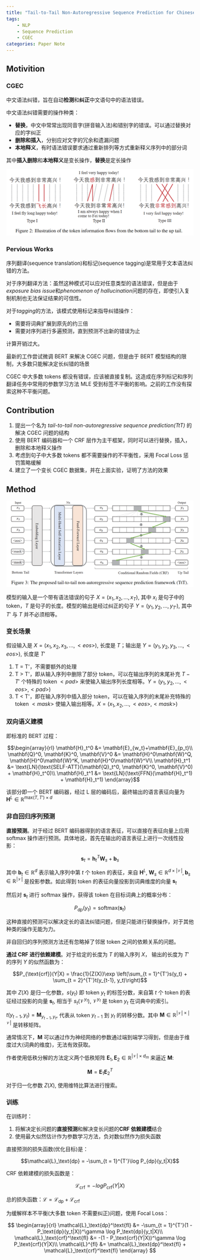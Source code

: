 ```yaml
---
title: "Tail-to-Tail Non-Autoregressive Sequence Prediction for Chinese Grammatical Error Correction"
tags:
    - NLP
    - Sequence Prediction
    - CGEC
categories: Paper Note
---
```


<!--more-->

## Motivition

### CGEC

中文语法纠错，旨在自动**检测**和**纠正**中文语句中的语法错误。

中文语法纠错需要的操作种类：

- **替换**，中文中常常出现同音字(拼音输入法)和错别字的错误。可以通过替换对应的字纠正
- **删除和插入**，分别应对文字的冗余和遗漏问题
- **本地释义**，有时语法错误要求通过重新排列等方式重新释义序列中的部分词

其中**插入删除**和**本地释义**是变长操作，**替换**是定长操作

![](Tail-to-Tail-Non-Autoregressive-Sequence-pridiction/1.png)

### Pervious Works

序列翻译(sequence translation)和标记(sequence tagging)是常用于文本语法纠错的方法。

对于序列翻译方法：虽然这种模式可以应对任意类型的语法错误，但是由于*exposure bias issue*和*phenomenon of hallucination*问题的存在，即使引入复制机制也无法保证结果的可信性。

对于*tagging*的方法，该模式使用标记来指导纠错操作：

- 需要将词典扩展到原先的约三倍
- 需要对序列进行多遍预测，直到预测不出新的错误为止

计算开销过大。

最新的工作尝试微调 BERT 来解决 CGEC 问题，但是由于 BERT 模型结构的限制，大多数只能解决定长纠错的场景

CGEC 中大多数 tokens 都没有错误，应该被直接复制。这造成在序列标记和序列翻译任务中常用的参数学习方法 MLE 受到标签不平衡的影响。之前的工作没有探索这种不平衡问题。

## Contribution

1. 提出一个名为 *tail-to-tail non-autoregressive sequence prediction(TtT)* 的解决 CGEC 问题的结构
2. 使用 BERT 编码器和一个 CRF 层作为主干框架，同时可以进行替换，插入，删除和本地释义操作
3. 考虑到句子中大多数 tokens 都不需要操作的不平衡性，采用 Focal Loss 惩罚策略缓解
4. 建立了一个变长 CGEC 数据集，并在上面实验，证明了方法的效果

## Method

![Model Structure](Tail-to-Tail-Non-Autoregressive-Sequence-pridiction/2.png)

模型的输入是一个带有语法错误的句子 $X = (x_1, x_2, ..., x_T)$, 其中 $x_i$ 是句子中的 token，$T$ 是句子的长度。模型的输出是经过纠正的句子 $Y = (y_1, y_2, ..., y_{T'})$, 其中 $T'$ 与 $T$ 并不必须相等。

### 变长场景

假设输入是 $X = (x_1, x_2, x_3, ..., <eos>)$, 长度是 $T$；输出是 $Y = (y_1, y_2, y_3, ..., <eos>)$, 长度是 $T'$

1. T = T'，不需要额外的处理
2. T > T'，即从输入序列中删除了部分 token，可以在输出序列的末尾补充 $T - T'$ 个特殊的 token $<pad>$ 来使输入输出序列长度相等。$Y = (y_1, y_2, ..., <eos>, <pad>)$
3. T < T'，即在输入序列中插入部分 token，可以在输入序列的末尾补充特殊的 token $<mask>$ 使输入输出相等。$X = (x_1, x_2, ..., <eos>, <mask>)$

### 双向语义建模

即标准的 BERT 过程：

$$\begin{array}{rl}
    \mathbf{H}_t^0 &= \mathbf{E}_{w_t}+\mathbf{E}_{p_t}\\
    \mathbf{Q}^0, \mathbf{K}^0, \mathbf{V}^0 &= \mathbf{H}^0\mathbf{W}^Q, \mathbf{H}^0\mathbf{W}^K, \mathbf{H}^0\mathbf{W}^V\\
    \mathbf{H}_t^1 &= \text{LN}(\text{SELF-ATT}(\mathbf{Q}_t^0, \mathbf{K}^0, \mathbf{V}^0) + \mathbf{H}_t^0)\\
    \mathbf{H}_t^1 &= \text{LN}(\text{FFN}(\mathbf{H}_t^1) + \mathbf{H}_t^1)
\end{array}$$

该部分即一个 BERT 编码器，经过 L 层的编码后，最终输出的语言表征向量为 $\mathbf{H}^L \in \mathbb{R}^{\text{max}(T, T')\times d}$

### 非自回归序列预测

**直接预测**。对于经过 BERT 编码器得到的语言表征，可以直接在表征向量上应用 softmax 操作进行预测。具体地说，首先在输出的语言表征上进行一次线性投影：

$$\mathbf{s}_t = \mathbf{h}_t^T\mathbf{W}_s + \mathbf{b}_s$$

其中 $\mathbf{b}_t \in \mathbb{R}^d$ 表示输入序列中第 $t$ 个 token 的表征，来自 $\mathbf{H}^L$, $\mathbf{W}_s \in \mathbb{R}^{d\times |\mathcal{V}|}, \mathbf{b}_s \in \mathbb{R}^{|\mathcal{V}|}$ 是投影参数。如此得到 token 的表征向量投影到词典维度的向量 $\mathbf{s}_t$

然后对 $\mathbf{s}_t$ 进行 softmax 操作，获得该 token 在目标词典上的概率分布：

$$P_{dp}(y_t) = \text{softmax}(\mathbf{s}_t)$$

这种直接的预测可以解决定长的语法纠错问题，但是只能进行替换操作，对于其他种类的操作无能为力。

非自回归的序列预测方法还有忽略掉了邻居 token 之间的依赖关系的问题。

**通过 CRF 进行依赖建模**。对于给定的长度为 $T$ 的输入序列 $X$， 输出的长度为 $T'$ 的序列 $Y$ 的似然函数为：

$$P_{\text{crf}}(Y|X) = \frac{1}{Z(X)}\exp \left(\sum_{t = 1}^{T'}s(y_t) + \sum_{t = 2}^{T'}t(y_{t-1}, y_t)\right)$$

其中 $Z(X)$ 是归一化参数，$s(y_t)$ 即 token $y_t$ 的标签分数，来自第 $t$ 个 token 的表征经过投影的向量 $\mathbf{s}_t$, 相当于 $s_t(\mathcal{V}^{y_t})$, $\mathcal{V}^{y_t}$ 是 token $y_t$ 在词典中的索引。

$t(y_{t-1}, y_t) = \mathbf{M}_{y_{t-1}, y_t}$, 代表从 token $y_{t-1}$ 到 $y_t$ 的转移分数。其中 $\mathbf{M}\in \mathbb{R}^{|\mathcal{V}|\times |\mathcal{V}|}$ 是转移矩阵。

通常情况下，$\mathbf{M}$ 可以通过作为神经网络的参数通过端到端学习得到，但是由于维度过大(词典的维度)，无法有效获取。

作者使用低秩分解的方法定义两个低秩矩阵 $\mathbf{E}_1, \mathbf{E}_2 \in \mathbb{R}^{|\mathcal{V}|\times d_m}$ 来逼近 $\mathbf{M}$:

$$\mathbf{M} = \mathbf{E}_1\mathbf{E}_2^T$$

对于归一化参数 $Z(X)$, 使用维特比算法进行搜索。

### 训练

在训练时：
1. 将解决定长问题的**直接预测**和解决变长问题的**CRF 依赖建模**结合
2. 使用最大似然估计作为参数学习方法，负对数似然作为损失函数

直接预测的损失函数(优化目标)是：

$$\mathcal{L}_\text{dp} = -\sum_{t = 1}^{T'}\log P_{dp}(y_t|X)$$

CRF 依赖建模的损失函数是：

$$\mathcal{L}_\text{crf} = -log P_\text{crf}(Y|X)$$

总的损失函数：$\mathcal{L} = \mathcal{L}_\text{dp} + \mathcal{L}_\text{crf}$

为缓解样本不平衡(大多数 token 不需要纠正)问题，使用 Focal Loss：

$$
\begin{array}{rl}
    \mathcal{L}_\text{dp}^\text{fl} &= -\sum_{t = 1}^{T'}(1 - P_\text{dp}(y_t|X))^\gamma \log P_\text{dp}(y_t|X)\\
    \mathcal{L}_\text{crf}^\text{fl} &= -(1 - P_\text{crf}(Y|X))^\gamma \log P_\text{crf}(Y|X)\\
    \mathcal{L}^{fl} &= \mathcal{L}_\text{dp}^\text{fl} + \mathcal{L}_\text{crf}^\text{fl}
\end{array}
$$